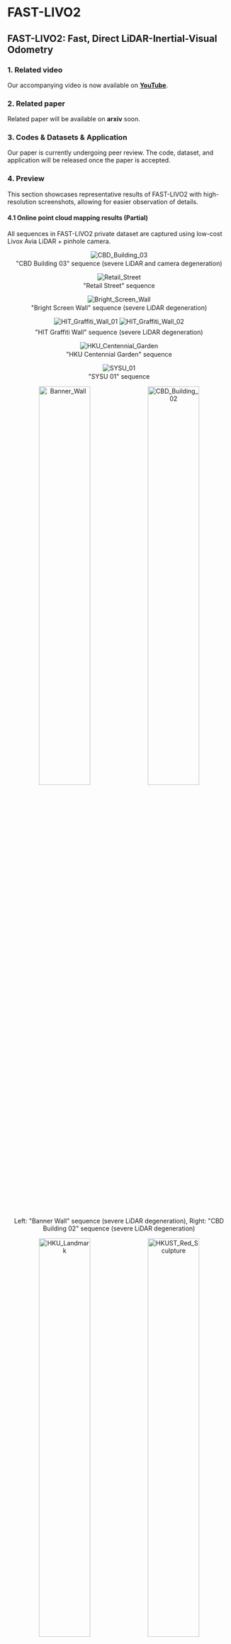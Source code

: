 # FAST-LIVO2

## FAST-LIVO2: Fast, Direct LiDAR-Inertial-Visual Odometry

### 1. Related video

Our accompanying video is now available on [**YouTube**](https://www.youtube.com/watch?v=aSAwVqR22mo&ab_channel=MARSLABHKU).

### 2. Related paper

Related paper will be available on **arxiv** soon.  

### 3. Codes & Datasets & Application

Our paper is currently undergoing peer review. The code, dataset, and application will be released once the paper is accepted.

### 4. Preview

This section showcases representative results of FAST-LIVO2 with high-resolution screenshots, allowing for easier observation of details.

#### 4.1 Online point cloud mapping results (Partial)

All sequences in FAST-LIVO2 private dataset are captured using low-cost Livox Avia LiDAR + pinhole camera.

<div align="center">   
    <img src="./pics/CBD_Building_03.jpg" alt="CBD_Building_03" /> 
    <p style="margin-top: 2px;">"CBD Building 03" sequence (severe LiDAR and camera degeneration)</p>
</div>
<div align="center">   
    <img src="./pics/Retail_Street.jpg" alt="Retail_Street" /> 
    <p style="margin-top: 2px;">"Retail Street" sequence</p>
</div>
<div align="center">   
    <img src="./pics/Bright_Screen_Wall.jpg" alt="Bright_Screen_Wall" /> 
    <p style="margin-top: 2px;">"Bright Screen Wall" sequence (severe LiDAR degeneration)</p>
</div>
<div align="center">
    <img src="./pics/HIT_Graffiti_Wall_01.jpg" alt="HIT_Graffiti_Wall_01" style="margin-bottom: 5px;"/>
    <img src="./pics/HIT_Graffiti_Wall_02.jpg" alt="HIT_Graffiti_Wall_02"/>
    <p style="margin-top: 2px;">"HIT Graffiti Wall" sequence (severe LiDAR degeneration)</p>
</div>
<div align="center">   
    <img src="./pics/HKU_Centennial_Garden.jpg" alt="HKU_Centennial_Garden" /> 
    <p style="margin-top: 2px;">"HKU Centennial Garden" sequence</p>
</div>
<div align="center">   
    <img src="./pics/SYSU_01.jpg" alt="SYSU_01" /> 
    <p style="margin-top: 2px;">"SYSU 01" sequence</p>
</div>
<div align="center">   
    <img src="./pics/Banner_Wall.jpg" alt="Banner_Wall" style="width: 48%;"/>   
    <img src="./pics/CBD_Building_02.jpg" alt="CBD_Building_02" style="width: 48%;"/> 
     <p style="margin-top: 2px;">Left: "Banner Wall" sequence (severe LiDAR degeneration), Right: "CBD Building 02" sequence (severe LiDAR degeneration)</p>
</div>
<div align="center">        
    <img src="./pics/HKU_Landmark.jpg" alt="HKU_Landmark" style="width: 48%;"/>        
    <img src="./pics/HKUST_Red_Sculpture.jpg" alt="HKUST_Red_Sculpture" style="width: 48%;"/>  
    <p style="margin-top: 2px;">Left: "HKU Landmark" sequence, Right: "HKUST Red Sculpture" sequence</p>
</div>
<div align="center">    
    <img src="./pics/Mining_Tunnel.jpg" alt="Mining_Tunnel_01"/>  
    <p style="margin-top: 2px;">"Mining Tunnel" sequence (severe LiDAR and camera degeneration)</p>
</div>
<div align="center">   
    <img src="./pics/HKisland01_2.jpg" alt="HKisland01_2" style="width: 48%;"/>   
    <img src="./pics/HKisland01.jpg" alt="HKisland01" style="width: 48%;"/> 
     <p style="margin-top: 2px;">"HKisland01" sequence</p>
</div>
<div align="center">
    <img src="./pics/HKairport01.jpg" alt="HKairport01" style="margin-bottom: 5px;"/>
    <img src="./pics/HKairport01_2.jpg" alt="HKairport01_2"/>
    <p style="margin-top: 2px;">"HKairport01" Sequence (LiDAR degeneration)</p>
</div>

#### 4.2 Mesh and texture reconstruction based on our dense colored point clouds

<div align="center">   
    <img src="./pics/mesh.jpg" alt="mesh" /> 
    <p style="margin-top: 2px;">(a) and (b) are the mesh and texture mapping of “CBD
 Building 01”, respectively. (c) is the texture mapping of “Retail
 Street”, with (c1) and (c2) showing local details.</p>
</div>

#### 4.3 Gaussian Splatting based on our dense colored point clouds

<div align="center">   
    <img src="./pics/nerf.jpg" alt="nerf" /> 
    <p style="margin-top: 2px;">Comparison of ground-truth image, COLMAP+3DGS, and FAST-LIVO2+3DGS in terms of render details, computational time (time for generating point clouds and estimating poses + training time), and PSNR for a random frame in “CBD
 Building 01”.</p>
</div>

#### 4.4 Fully Onboard Autonomous UAV Navigation

We mark a pioneering instance of employing a LiDAR-inertial-visual system for real-world autonomous UAV flights. Our UAV, equipped with LiDAR, a camera, and an inertial sensor, performs online state estimation (i.e., FAST-LIVO2), trajectory planning, and tracking control, all managed entirely by its onboard computer.
<div align="center">
    <img src="./pics/uav_exp1.jpg" alt="uav_exp1"/>
    <p style="margin-top: 2px;">(a) shows the overall point map of the "Basement" experiment. In (a1)-(a4), white points indicate the LiDAR scan at that moment, and colored lines depict the planned trajectory. (a1) and (a4) mark areas of LiDAR degeneration. (a2) and (a3) show obstacle avoidance. (a5) and (a6) depict the camera first-person view from indoor to outdoor, highlighting large illumination variation from sudden overexposure to normal.</p>
</div>

<div align="center">
    <img src="./pics/uav_exp2.jpg" alt="uav_exp2"/>
    <p style="margin-top: 2px;">(a) and (b) show the enlarged point maps of the "Woods" and "Narrow Opening" experiments, respectively. The red points in (a1), (a3), and (b4) represent the LiDAR scan at that moment. (a2) and (a4) represent the first-person view at the corresponding locations. (b1)-(b3) depict the third-person view.</p>
</div>

